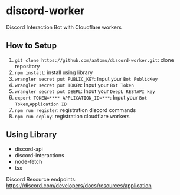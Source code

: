 # discord-worker

Discord Interaction Bot with Cloudflare workers

## How to Setup

1. `git clone https://github.com/aatomu/discord-worker.git`: clone repository
2. `npm install`: install using library
3. `wrangler secret put PUBLIC_KEY`: Input your `Bot PublicKey`
4. `wrangler secret put TOKEN`: Input your `Bot Token`
4. `wrangler secret put DEEPL`: Input your `DeepL RESTAPI key`
5. `export TOKEN=**** APPLICATION_ID=***`: Input your `Bot Token`,`Application ID`
5. `npm run register`: registration discord commands
6. `npm run deploy`: registration cloudflare workers

## Using Library

- discord-api
- discord-interactions
- node-fetch
- tsx

Discord Resource endpoints: https://discord.com/developers/docs/resources/application
